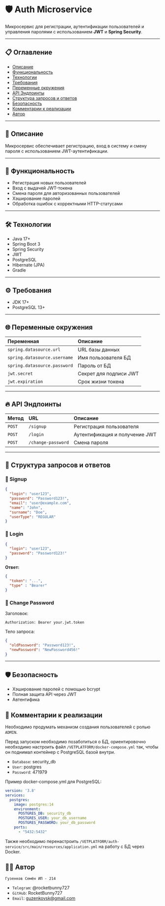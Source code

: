# 🛡️ Auth Microservice

Микросервис для регистрации, аутентификации пользователей и управления паролями с использованием **JWT** и **Spring Security**.

---

## 📋 Оглавление

- [Описание](#описание)
- [Функциональность](#функциональность)
- [Технологии](#технологии)
- [Требования](#требования)
- [Переменные окружения](#переменные-окружения)
- [API Эндпоинты](#api-эндпоинты)
- [Структура запросов и ответов](#структура-запросов-и-ответов)
- [Безопасность](#безопасность)
- [Комментарии к реализации](#комментарии-к-реализации)
- [Автор](#автор)

---

## 📖 Описание

Микросервис обеспечивает регистрацию, вход в систему и смену пароля с использованием JWT-аутентификации.

---

## 🚀 Функциональность

- Регистрация новых пользователей
- Вход с выдачей JWT-токена
- Смена пароля для авторизованных пользователей
- Хэширование паролей
- Обработка ошибок с корректными HTTP-статусами

---

## 🛠️ Технологии

- Java 17+
- Spring Boot 3
- Spring Security
- JWT
- PostgreSQL
- Hibernate (JPA)
- Gradle

---

## ⚙️ Требования

- JDK 17+
- PostgreSQL 13+

---

## 🌐 Переменные окружения

| Переменная | Описание |
| :--- | :--- |
| `spring.datasource.url` | URL базы данных |
| `spring.datasource.username` | Имя пользователя БД |
| `spring.datasource.password` | Пароль от БД |
| `jwt.secret` | Секрет для подписи JWT |
| `jwt.expiration` | Срок жизни токена |

---

## 🔥 API Эндпоинты

| Метод | URL | Описание |
| :--- | :--- | :--- |
| `POST` | `/signup` | Регистрация пользователя |
| `POST` | `/login` | Аутентификация и получение JWT |
| `POST` | `/change-password` | Смена пароля |

---

## 📂 Структура запросов и ответов

### 🔹 Signup

```json
{
  "login": "user123",
  "password": "Password123!",
  "email": "user@example.com",
  "name": "John",
  "surname": "Doe",
  "userType": "REGULAR"
}
```

### 🔹 Login

```json
{
  "login": "user123",
  "password": "Password123!"
}
```

**Ответ:**

```json
{
  "token": "...",
  "type" : "Bearer"
}
```

### 🔹 Change Password

Заголовок:

```http
Authorization: Bearer your.jwt.token
```

Тело запроса:

```json
{
  "oldPassword": "Password123!",
  "newPassword": "NewPassword456!"
}
```

---

## 🛡️ Безопасность

- Хэширование паролей с помощью bcrypt
- Полная защита API через JWT
- Автентифика

## 💬 Комментарии к реализации

Необходимо продумать механизм создания пользователей с ролью `ADMIN`.

Перед запуском необходимо позаботиться о БД, ориентировочно необходимо настроить файл `/VETPLATFORM/docker-compose.yml` так, чтобы он поднимал контейнер с PostgreSQL базой внутри.

- `Database`: security_db
- `User`: postgres
- `Password`: 471979

Пример docker-compose.yml для PostgreSQL:

```yml
version: '3.8'
services:
  postgres:
    image: postgres:14
    environment:
      POSTGRES_DB: security_db
      POSTGRES_USER: your_db_username
      POSTGRES_PASSWORD: your_db_password
    ports:
      - "5432:5432"
```

Также необходимо перенастроить `/VETPLATFORM/auth-service/src/main/resources/application.yml` на работу с БД через Docker.

## 🧑‍💻 Автор

`Гузенков Семён ИП - 214`

- `Telegram`: @rocketbunny727
- `GitHub`: RocketBunny727
- `Email`: guzenkovsk@gmail.com